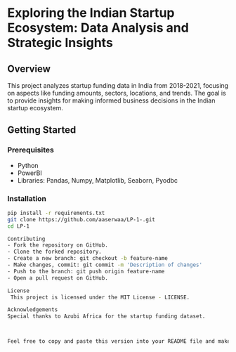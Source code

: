 # Exploring the Indian Startup Ecosystem: Data Analysis and Strategic Insights

## Overview
This project analyzes startup funding data in India from 2018-2021, focusing on aspects like funding amounts, sectors, locations, and trends. The goal is to provide insights for making informed business decisions in the Indian startup ecosystem.

## Getting Started

### Prerequisites
- Python
- PowerBI
- Libraries: Pandas, Numpy, Matplotlib, Seaborn, Pyodbc

### Installation
```bash
pip install -r requirements.txt
git clone https://github.com/aaserwaa/LP-1-.git
cd LP-1

Contributing
- Fork the repository on GitHub.
- Clone the forked repository.
- Create a new branch: git checkout -b feature-name
- Make changes, commit: git commit -m 'Description of changes'
- Push to the branch: git push origin feature-name
- Open a pull request on GitHub.

License
 This project is licensed under the MIT License - LICENSE.

Acknowledgements
Special thanks to Azubi Africa for the startup funding dataset.



Feel free to copy and paste this version into your README file and make any adjustments as needed for your project.
